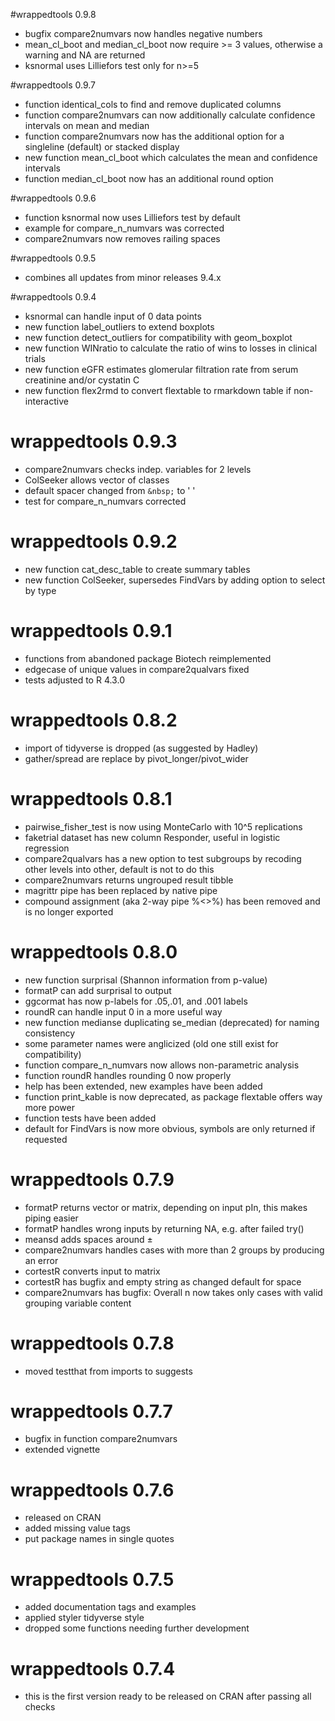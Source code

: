 #wrappedtools 0.9.8
- bugfix compare2numvars now handles negative numbers
- mean_cl_boot and median_cl_boot now require >= 3 values, otherwise a warning and NA are returned
- ksnormal uses Lilliefors test only for n>=5

#wrappedtools 0.9.7
- function identical_cols to find and remove duplicated columns
- function compare2numvars can now additionally calculate confidence intervals on mean and median
- function compare2numvars now has the additional option for a singleline (default) or stacked display
- new function mean_cl_boot which calculates the mean and confidence intervals
- function median_cl_boot now has an additional round option

#wrappedtools 0.9.6
- function ksnormal now uses Lilliefors test by default
- example for compare_n_numvars was corrected
- compare2numvars now removes railing spaces

#wrappedtools 0.9.5 
- combines all updates from minor releases 9.4.x

#wrappedtools 0.9.4
- ksnormal can handle input of 0 data points
- new function label_outliers to extend boxplots
- new function detect_outliers for compatibility with geom_boxplot
- new function WINratio to calculate the ratio of wins to losses in clinical trials
- new function eGFR estimates glomerular filtration rate from serum creatinine and/or cystatin C 
- new function flex2rmd to convert flextable to rmarkdown table if non-interactive

# wrappedtools 0.9.3
- compare2numvars checks indep. variables for 2 levels
- ColSeeker allows vector of classes
- default spacer changed from `&nbsp;` to ' '
- test for compare_n_numvars corrected

# wrappedtools 0.9.2
- new function cat_desc_table to create summary tables
- new function ColSeeker, supersedes FindVars by adding option to select by type

# wrappedtools 0.9.1
- functions from abandoned package Biotech reimplemented
- edgecase of unique values in compare2qualvars fixed
- tests adjusted to R 4.3.0

# wrappedtools 0.8.2
- import of tidyverse is dropped (as suggested by Hadley)
- gather/spread are replace by pivot_longer/pivot_wider

# wrappedtools 0.8.1
- pairwise_fisher_test is now using MonteCarlo with 10^5 replications
- faketrial dataset has new column Responder, useful in logistic regression
- compare2qualvars has a new option to test subgroups by recoding other levels into other, default is not to do this
- compare2numvars returns ungrouped result tibble
- magrittr pipe has been replaced by native pipe
- compound assignment (aka 2-way pipe %<>%) has been removed and is no longer exported

# wrappedtools 0.8.0
- new function surprisal (Shannon information from p-value)
- formatP can add surprisal to output
- ggcormat has now p-labels for .05,.01, and .001 labels
- roundR can handle input 0 in a more useful way
- new function medianse duplicating se_median (deprecated) for naming consistency
- some parameter names were anglicized (old one still exist for compatibility)
- function compare_n_numvars now allows non-parametric analysis
- function roundR handles rounding 0 now properly
- help has been extended, new examples have been added 
- function print_kable is now deprecated, as package flextable offers way more power
- function tests have been added 
- default for FindVars is now more obvious, symbols are only returned if requested

# wrappedtools 0.7.9
- formatP returns vector or matrix, depending on input pIn,
this makes piping easier
- formatP handles wrong inputs by returning NA, e.g. after failed try()
- meansd adds spaces around ±
- compare2numvars handles cases with more than 2 groups by producing an error
- cortestR converts input to matrix
- cortestR has bugfix and empty string as changed default for space
- compare2numvars has bugfix: Overall n now takes only cases with valid grouping
variable content

# wrappedtools 0.7.8
- moved testthat from imports to suggests

# wrappedtools 0.7.7
- bugfix in function compare2numvars
- extended vignette

# wrappedtools 0.7.6
- released on CRAN
- added missing value tags
- put package names in single quotes

# wrappedtools 0.7.5
- added documentation tags and examples
- applied styler tidyverse style
- dropped some functions needing further development

# wrappedtools 0.7.4   
- this is the first version ready to be released on CRAN after passing all checks   
